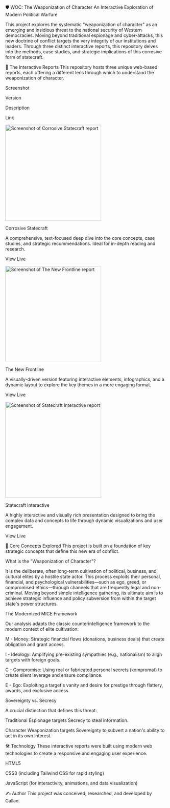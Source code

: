 🛡️ WOC: The Weaponization of Character
An Interactive Exploration of Modern Political Warfare

This project explores the systematic "weaponization of character" as an emerging and insidious threat to the national security of Western democracies. Moving beyond traditional espionage and cyber-attacks, this new doctrine of conflict targets the very integrity of our institutions and leaders. Through three distinct interactive reports, this repository delves into the methods, case studies, and strategic implications of this corrosive form of statecraft.

🚀 The Interactive Reports
This repository hosts three unique web-based reports, each offering a different lens through which to understand the weaponization of character.

Screenshot

Version

Description

Link

<img src="https://www.google.com/search?q=https://placehold.co/600x400/111827/FFFFFF%3Ftext%3DCorrosive%2BStatecraft" alt="Screenshot of Corrosive Statecraft report" width="300">

Corrosive Statecraft

A comprehensive, text-focused deep dive into the core concepts, case studies, and strategic recommendations. Ideal for in-depth reading and research.

View Live

<img src="https://www.google.com/search?q=https://placehold.co/600x400/1F2937/FFFFFF%3Ftext%3DThe%2BNew%2BFrontline" alt="Screenshot of The New Frontline report" width="300">

The New Frontline

A visually-driven version featuring interactive elements, infographics, and a dynamic layout to explore the key themes in a more engaging format.

View Live

<img src="https://www.google.com/search?q=https://placehold.co/600x400/374151/FFFFFF%3Ftext%3DStatecraft%2BInteractive" alt="Screenshot of Statecraft Interactive report" width="300">

Statecraft Interactive

A highly interactive and visually rich presentation designed to bring the complex data and concepts to life through dynamic visualizations and user engagement.

View Live

🎯 Core Concepts Explored
This project is built on a foundation of key strategic concepts that define this new era of conflict.

What is the "Weaponization of Character"?

It is the deliberate, often long-term cultivation of political, business, and cultural elites by a hostile state actor. This process exploits their personal, financial, and psychological vulnerabilities—such as ego, greed, or compromised ethics—through channels that are frequently legal and non-criminal. Moving beyond simple intelligence gathering, its ultimate aim is to achieve strategic influence and policy subversion from within the target state's power structures.

The Modernized MICE Framework

Our analysis adapts the classic counterintelligence framework to the modern context of elite cultivation:

M - Money: Strategic financial flows (donations, business deals) that create obligation and grant access.

I - Ideology: Amplifying pre-existing sympathies (e.g., nationalism) to align targets with foreign goals.

C - Compromise: Using real or fabricated personal secrets (kompromat) to create silent leverage and ensure compliance.

E - Ego: Exploiting a target's vanity and desire for prestige through flattery, awards, and exclusive access.

Sovereignty vs. Secrecy

A crucial distinction that defines this threat:

Traditional Espionage targets Secrecy to steal information.

Character Weaponization targets Sovereignty to subvert a nation's ability to act in its own interest.

🛠️ Technology
These interactive reports were built using modern web technologies to create a responsive and engaging user experience.

HTML5

CSS3 (including Tailwind CSS for rapid styling)

JavaScript (for interactivity, animations, and data visualization)

✍️ Author
This project was conceived, researched, and developed by Callan.

